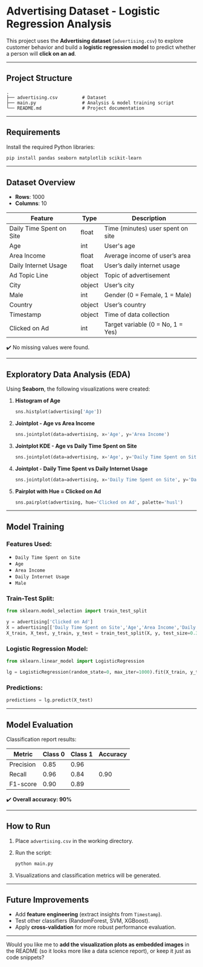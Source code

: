 # Advertising Dataset - Logistic Regression Analysis

This project uses the **Advertising dataset** (`advertising.csv`) to explore customer behavior and build a **logistic regression model** to predict whether a person will **click on an ad**.

---

##  Project Structure

```
.
├── advertising.csv         # Dataset
├── main.py                 # Analysis & model training script
└── README.md               # Project documentation
```

---

##  Requirements

Install the required Python libraries:

```bash
pip install pandas seaborn matplotlib scikit-learn
```

---

##  Dataset Overview

* **Rows**: 1000
* **Columns**: 10

| Feature                  | Type   | Description                       |
| ------------------------ | ------ | --------------------------------- |
| Daily Time Spent on Site | float  | Time (minutes) user spent on site |
| Age                      | int    | User's age                        |
| Area Income              | float  | Average income of user’s area     |
| Daily Internet Usage     | float  | User’s daily internet usage       |
| Ad Topic Line            | object | Topic of advertisement            |
| City                     | object | User’s city                       |
| Male                     | int    | Gender (0 = Female, 1 = Male)     |
| Country                  | object | User’s country                    |
| Timestamp                | object | Time of data collection           |
| Clicked on Ad            | int    | Target variable (0 = No, 1 = Yes) |

✔️ No missing values were found.

---

##  Exploratory Data Analysis (EDA)

Using **Seaborn**, the following visualizations were created:

1. **Histogram of Age**

   ```python
   sns.histplot(advertising['Age'])
   ```

2. **Jointplot - Age vs Area Income**

   ```python
   sns.jointplot(data=advertising, x='Age', y='Area Income')
   ```

3. **Jointplot KDE - Age vs Daily Time Spent on Site**

   ```python
   sns.jointplot(data=advertising, x='Age', y='Daily Time Spent on Site', kind='kde', color='green')
   ```

4. **Jointplot - Daily Time Spent vs Daily Internet Usage**

   ```python
   sns.jointplot(data=advertising, x='Daily Time Spent on Site', y='Daily Internet Usage')
   ```

5. **Pairplot with Hue = Clicked on Ad**

   ```python
   sns.pairplot(advertising, hue='Clicked on Ad', palette='husl')
   ```

---

##  Model Training

### Features Used:

* `Daily Time Spent on Site`
* `Age`
* `Area Income`
* `Daily Internet Usage`
* `Male`

### Train-Test Split:

```python
from sklearn.model_selection import train_test_split

y = advertising['Clicked on Ad']
X = advertising[['Daily Time Spent on Site','Age','Area Income','Daily Internet Usage','Male']]
X_train, X_test, y_train, y_test = train_test_split(X, y, test_size=0.3, random_state=42)
```

### Logistic Regression Model:

```python
from sklearn.linear_model import LogisticRegression

lg = LogisticRegression(random_state=0, max_iter=1000).fit(X_train, y_train)
```

### Predictions:

```python
predictions = lg.predict(X_test)
```

---

##  Model Evaluation

Classification report results:

| Metric    | Class 0 | Class 1 | Accuracy |
| --------- | ------- | ------- | -------- |
| Precision | 0.85    | 0.96    |          |
| Recall    | 0.96    | 0.84    | 0.90     |
| F1-score  | 0.90    | 0.89    |          |

✔️ **Overall accuracy: 90%**

---

##  How to Run

1. Place `advertising.csv` in the working directory.
2. Run the script:

   ```bash
   python main.py
   ```
3. Visualizations and classification metrics will be generated.

---

##  Future Improvements

* Add **feature engineering** (extract insights from `Timestamp`).
* Test other classifiers (RandomForest, SVM, XGBoost).
* Apply **cross-validation** for more robust performance evaluation.

---

Would you like me to **add the visualization plots as embedded images** in the README (so it looks more like a data science report), or keep it just as code snippets?
